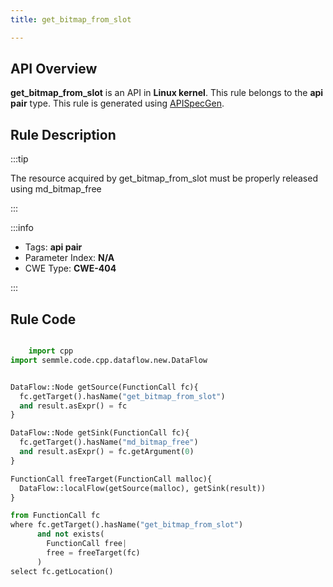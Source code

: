 ```yaml
---
title: get_bitmap_from_slot

---
```



## API Overview
**get_bitmap_from_slot** is an API in **Linux kernel**. This rule belongs to the **api pair** type. This rule is generated using [APISpecGen](../../tools/APISpecGen).
## Rule Description

:::tip

The resource acquired by get_bitmap_from_slot must be properly released using md_bitmap_free

:::

:::info

- Tags: **api pair**
- Parameter Index: **N/A**
- CWE Type: **CWE-404**

:::

## Rule Code
```python

    import cpp
import semmle.code.cpp.dataflow.new.DataFlow


DataFlow::Node getSource(FunctionCall fc){
  fc.getTarget().hasName("get_bitmap_from_slot")
  and result.asExpr() = fc
}

DataFlow::Node getSink(FunctionCall fc){
  fc.getTarget().hasName("md_bitmap_free")
  and result.asExpr() = fc.getArgument(0)
}

FunctionCall freeTarget(FunctionCall malloc){
  DataFlow::localFlow(getSource(malloc), getSink(result))
}

from FunctionCall fc
where fc.getTarget().hasName("get_bitmap_from_slot")
      and not exists(
        FunctionCall free| 
        free = freeTarget(fc)
      )
select fc.getLocation()

    
```